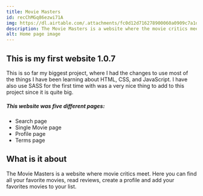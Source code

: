 ```yaml
---
title: Movie Masters
id: recChMGq86ezwi71A
img: https://dl.airtable.com/.attachments/fc0d12d716278900060a0909c7a1de3a/95f1a425/myfirstwebsite1_0_7.jpg
description: The Movie Masters is a website where the movie critics meet. Here you can find all your favorite movies, read reviews and create a profile.
alt: Home page image
---
```


## This is my first website 1.0.7

This is so far my biggest project, where I had the changes to use most of the things I have been learning about HTML, CSS, and JavaScript.
I have also use SASS for the first time with was a very nice thing to add to this project since it is quite big.

##### This website was five different pages:

- Search page
- Single Movie page
- Profile page
- Terms page

## What is it about

The Movie Masters is a website where movie critics meet. Here you can find all your favorite movies, read reviews, create a profile and add your favorites movies to your list.
